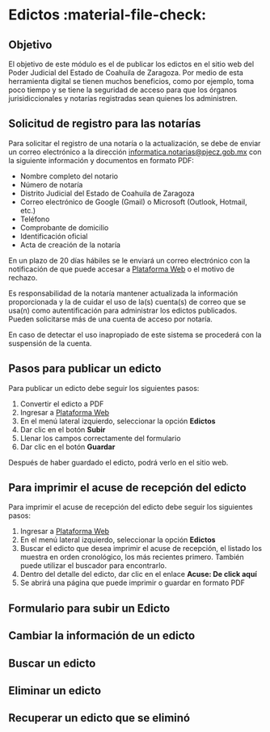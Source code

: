 # Edictos :material-file-check:

## Objetivo

El objetivo de este módulo es el de publicar los edictos en el sitio web del Poder Judicial del Estado de Coahuila de Zaragoza. Por medio de esta herramienta digital se tienen muchos beneficios, como por ejemplo, toma poco tiempo y se tiene la seguridad de acceso para que los órganos jurisidiccionales y notarías registradas sean quienes los administren.

## Solicitud de registro para las notarías

Para solicitar el registro de una notaría o la actualización, se debe de enviar un correo electrónico a la dirección <informatica.notarias@pjecz.gob.mx> con la siguiente información y documentos en formato PDF:

- Nombre completo del notario
- Número de notaría
- Distrito Judicial del Estado de Coahuila de Zaragoza
- Correo electrónico de Google (Gmail) o Microsoft (Outlook, Hotmail, etc.)
- Teléfono
- Comprobante de domicilio
- Identificación oficial
- Acta de creación de la notaría

En un plazo de 20 días hábiles se le enviará un correo electrónico con la notificación de que puede accesar a [Plataforma Web](https://plataforma-web.justiciadigital.gob.mx/) o el motivo de rechazo.

Es responsabilidad de la notaría mantener actualizada la información proporcionada y la de cuidar el uso de la(s) cuenta(s) de correo que se usa(n) como autentificación para administrar los edictos publicados. Pueden solicitarse más de una cuenta de acceso por notaría.

En caso de detectar el uso inapropiado de este sistema se procederá con la suspensión de la cuenta.

## Pasos para publicar un edicto

Para publicar un edicto debe seguir los siguientes pasos:

1. Convertir el edicto a PDF
2. Ingresar a [Plataforma Web](https://plataforma-web.justiciadigital.gob.mx/)
3. En el menú lateral izquierdo, seleccionar la opción **Edictos**
4. Dar clic en el botón **Subir**
5. Llenar los campos correctamente del formulario
6. Dar clic en el botón **Guardar**

Después de haber guardado el edicto, podrá verlo en el sitio web.

## Para imprimir el acuse de recepción del edicto

Para imprimir el acuse de recepción del edicto debe seguir los siguientes pasos:

1. Ingresar a [Plataforma Web](https://plataforma-web.justiciadigital.gob.mx/)
2. En el menú lateral izquierdo, seleccionar la opción **Edictos**
3. Buscar el edicto que desea imprimir el acuse de recepción, el listado los muestra en orden cronológico, los más recientes primero. También puede utilizar el buscador para encontrarlo.
4. Dentro del detalle del edicto, dar clic en el enlace **Acuse: De click aquí**
5. Se abrirá una página que puede imprimir o guardar en formato PDF

## Formulario para subir un Edicto

## Cambiar la información de un edicto

## Buscar un edicto

## Eliminar un edicto

## Recuperar un edicto que se eliminó
